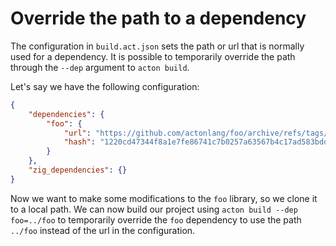 # Override the path to a dependency

The configuration in `build.act.json` sets the path or url that is normally used for a dependency. It is possible to temporarily override the path through the `--dep` argument to `acton build`.

Let's say we have the following configuration:

```json
{
    "dependencies": {
        "foo": {
            "url": "https://github.com/actonlang/foo/archive/refs/tags/v1.0.zip",
            "hash": "1220cd47344f8a1e7fe86741c7b0257a63567b4c17ad583bddf690eedd672032abdd"
        }
    },
    "zig_dependencies": {}
}
```

Now we want to make some modifications to the `foo` library, so we clone it to a local path. We can now build our project using `acton build --dep foo=../foo` to temporarily override the `foo` dependency to use the path `../foo` instead of the url in the configuration.
